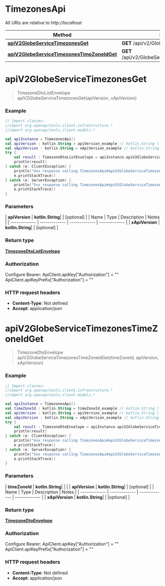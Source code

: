 # TimezonesApi

All URIs are relative to *http://localhost*

| Method | HTTP request | Description |
| ------------- | ------------- | ------------- |
| [**apiV2GlobeServiceTimezonesGet**](TimezonesApi.md#apiV2GlobeServiceTimezonesGet) | **GET** /api/v2/GlobeService/Timezones |  |
| [**apiV2GlobeServiceTimezonesTimeZoneIdGet**](TimezonesApi.md#apiV2GlobeServiceTimezonesTimeZoneIdGet) | **GET** /api/v2/GlobeService/Timezones/{timeZoneId} |  |


<a id="apiV2GlobeServiceTimezonesGet"></a>
# **apiV2GlobeServiceTimezonesGet**
> TimezoneDtoListEnvelope apiV2GlobeServiceTimezonesGet(apiVersion, xApiVersion)



### Example
```kotlin
// Import classes:
//import org.openapitools.client.infrastructure.*
//import org.openapitools.client.models.*

val apiInstance = TimezonesApi()
val apiVersion : kotlin.String = apiVersion_example // kotlin.String | 
val xApiVersion : kotlin.String = xApiVersion_example // kotlin.String | 
try {
    val result : TimezoneDtoListEnvelope = apiInstance.apiV2GlobeServiceTimezonesGet(apiVersion, xApiVersion)
    println(result)
} catch (e: ClientException) {
    println("4xx response calling TimezonesApi#apiV2GlobeServiceTimezonesGet")
    e.printStackTrace()
} catch (e: ServerException) {
    println("5xx response calling TimezonesApi#apiV2GlobeServiceTimezonesGet")
    e.printStackTrace()
}
```

### Parameters
| **apiVersion** | **kotlin.String**|  | [optional] |
| Name | Type | Description  | Notes |
| ------------- | ------------- | ------------- | ------------- |
| **xApiVersion** | **kotlin.String**|  | [optional] |

### Return type

[**TimezoneDtoListEnvelope**](TimezoneDtoListEnvelope.md)

### Authorization


Configure Bearer:
    ApiClient.apiKey["Authorization"] = ""
    ApiClient.apiKeyPrefix["Authorization"] = ""

### HTTP request headers

 - **Content-Type**: Not defined
 - **Accept**: application/json

<a id="apiV2GlobeServiceTimezonesTimeZoneIdGet"></a>
# **apiV2GlobeServiceTimezonesTimeZoneIdGet**
> TimezoneDtoEnvelope apiV2GlobeServiceTimezonesTimeZoneIdGet(timeZoneId, apiVersion, xApiVersion)



### Example
```kotlin
// Import classes:
//import org.openapitools.client.infrastructure.*
//import org.openapitools.client.models.*

val apiInstance = TimezonesApi()
val timeZoneId : kotlin.String = timeZoneId_example // kotlin.String | 
val apiVersion : kotlin.String = apiVersion_example // kotlin.String | 
val xApiVersion : kotlin.String = xApiVersion_example // kotlin.String | 
try {
    val result : TimezoneDtoEnvelope = apiInstance.apiV2GlobeServiceTimezonesTimeZoneIdGet(timeZoneId, apiVersion, xApiVersion)
    println(result)
} catch (e: ClientException) {
    println("4xx response calling TimezonesApi#apiV2GlobeServiceTimezonesTimeZoneIdGet")
    e.printStackTrace()
} catch (e: ServerException) {
    println("5xx response calling TimezonesApi#apiV2GlobeServiceTimezonesTimeZoneIdGet")
    e.printStackTrace()
}
```

### Parameters
| **timeZoneId** | **kotlin.String**|  | |
| **apiVersion** | **kotlin.String**|  | [optional] |
| Name | Type | Description  | Notes |
| ------------- | ------------- | ------------- | ------------- |
| **xApiVersion** | **kotlin.String**|  | [optional] |

### Return type

[**TimezoneDtoEnvelope**](TimezoneDtoEnvelope.md)

### Authorization


Configure Bearer:
    ApiClient.apiKey["Authorization"] = ""
    ApiClient.apiKeyPrefix["Authorization"] = ""

### HTTP request headers

 - **Content-Type**: Not defined
 - **Accept**: application/json

